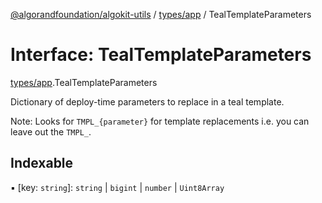 [@algorandfoundation/algokit-utils](../README.md) / [types/app](../modules/types_app.md) / TealTemplateParameters

# Interface: TealTemplateParameters

[types/app](../modules/types_app.md).TealTemplateParameters

Dictionary of deploy-time parameters to replace in a teal template.

Note: Looks for `TMPL_{parameter}` for template replacements i.e. you can leave out the `TMPL_`.

## Indexable

▪ [key: `string`]: `string` \| `bigint` \| `number` \| `Uint8Array`
